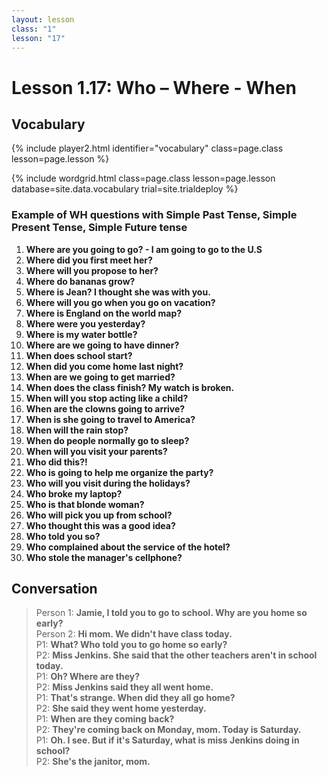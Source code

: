 ```yaml
---
layout: lesson
class: "1"
lesson: "17"
---
```



# Lesson 1.17: Who – Where - When


## Vocabulary 
{% include player2.html identifier="vocabulary" class=page.class lesson=page.lesson %}


{% include wordgrid.html 
		class=page.class 
		lesson=page.lesson 
		database=site.data.vocabulary 
		trial=site.trialdeploy %}




### Example of WH questions with Simple Past Tense, Simple Present Tense, Simple Future tense 
1. **Where are you going to go? - I am going to go to the U.S**
2. **Where did you first meet her?**
3. **Where will you propose to her?**
4. **Where do bananas grow?**
5. **Where is Jean? I thought she was with you.**
6. **Where will you go when you go on vacation?**
7. **Where is England on the world map?**
8. **Where were you yesterday?**
9. **Where is my water bottle?**
10. **Where are we going to have dinner?**
11. **When does school start?**
12. **When did you come home last night?**
13. **When are we going to get married?**
14. **When does the class finish? My watch is broken.**
15. **When will you stop acting like a child?**
16. **When are the clowns going to arrive?**
17. **When is she going to travel to America?**
18. **When will the rain stop?**
19. **When do people normally go to sleep?**
20. **When will you visit your parents?**
21. **Who did this?!**
22. **Who is going to help me organize the party?**
23. **Who will you visit during the holidays?**
24. **Who broke my laptop?**
25. **Who is that blonde woman?**
26. **Who will pick you up from school?**
27. **Who thought this was a good idea?**
28. **Who told you so?**
29. **Who complained about the service of the hotel?**
30. **Who stole the manager's cellphone?**


## Conversation

> Person 1: **Jamie, I told you to go to school. Why are you home so early?**  
> Person 2: **Hi mom. We didn't have class today.**  
> P1: **What? Who told you to go home so early?**  
> P2: **Miss Jenkins. She said that the other teachers aren't in school today.**  
> P1: **Oh? Where are they?**  
> P2: **Miss Jenkins said they all went home.**  
> P1: **That's strange. When did they all go home?**  
> P2: **She said they went home yesterday.**  
> P1: **When are they coming back?**  
> P2: **They're coming back on Monday, mom. Today is Saturday.**  
> P1: **Oh. I see. But if it's Saturday, what is miss Jenkins doing in school?**  
> P2: **She's the janitor, mom.**  